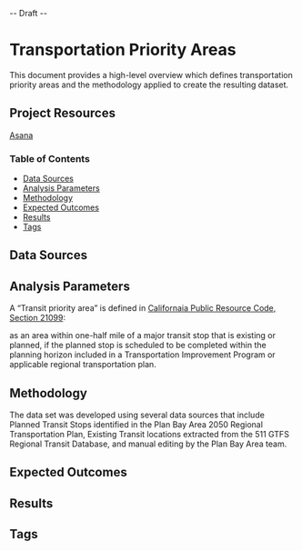 -- Draft --

# Transportation Priority Areas

This document provides a high-level overview which defines transportation priority areas and the methodology applied to create the resulting dataset. 

## Project Resources

[Asana](https://app.asana.com/0/229355710745434/1195212354291165)

### Table of Contents

- [Data Sources](#data-sources)
- [Analysis Parameters](#analysis-parameters)
- [Methodology](#methodology)
- [Expected Outcomes](#expected-outcomes)
- [Results](#results)
- [Tags](#tags)

## Data Sources

## Analysis Parameters

A “Transit priority area” is defined in [Californaia Public Resource Code, Section 21099](https://leginfo.legislature.ca.gov/faces/codes_displaySection.xhtml?lawCode=PRC&sectionNum[…]=true&keyword=transit%20priority%20area+major%20transit):

as an area within one-half mile of a major transit stop that is existing or planned, if the planned stop is scheduled to be completed within the planning horizon included in a Transportation Improvement Program or applicable regional transportation plan.

## Methodology
The data set was developed using several data sources that include Planned Transit Stops identified in the Plan Bay Area 2050 Regional Transportation Plan, Existing Transit locations extracted from the 511 GTFS Regional Transit Database, and manual editing by the Plan Bay Area team.

## Expected Outcomes

## Results

## Tags
